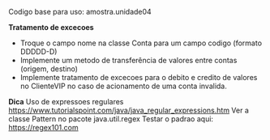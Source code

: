Codigo base para uso: amostra.unidade04

**Tratamento de excecoes**

- Troque o campo nome na classe Conta para um campo codigo (formato DDDDD-D)
- Implemente um metodo de transferência de valores entre contas (origem, destino)
- Implemente tratamento de excecoes para o debito e credito de valores 
no ClienteVIP no caso de acionamento de uma conta invalida.

**Dica**
Uso de expressoes regulares 
https://www.tutorialspoint.com/java/java_regular_expressions.htm
Ver a classe Pattern no pacote java.util.regex
Testar o padrao aqui: https://regex101.com